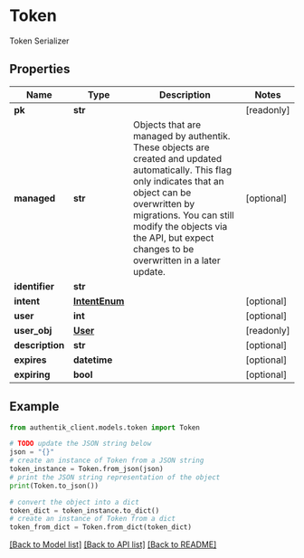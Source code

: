 # Token

Token Serializer

## Properties

Name | Type | Description | Notes
------------ | ------------- | ------------- | -------------
**pk** | **str** |  | [readonly] 
**managed** | **str** | Objects that are managed by authentik. These objects are created and updated automatically. This flag only indicates that an object can be overwritten by migrations. You can still modify the objects via the API, but expect changes to be overwritten in a later update. | [optional] 
**identifier** | **str** |  | 
**intent** | [**IntentEnum**](IntentEnum.md) |  | [optional] 
**user** | **int** |  | [optional] 
**user_obj** | [**User**](User.md) |  | [readonly] 
**description** | **str** |  | [optional] 
**expires** | **datetime** |  | [optional] 
**expiring** | **bool** |  | [optional] 

## Example

```python
from authentik_client.models.token import Token

# TODO update the JSON string below
json = "{}"
# create an instance of Token from a JSON string
token_instance = Token.from_json(json)
# print the JSON string representation of the object
print(Token.to_json())

# convert the object into a dict
token_dict = token_instance.to_dict()
# create an instance of Token from a dict
token_from_dict = Token.from_dict(token_dict)
```
[[Back to Model list]](../README.md#documentation-for-models) [[Back to API list]](../README.md#documentation-for-api-endpoints) [[Back to README]](../README.md)


